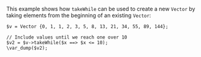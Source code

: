 This example shows how `takeWhile` can be used to create a new `Vector` by taking elements from the beginning of an existing `Vector`:

```basic-usage.hack
$v = Vector {0, 1, 1, 2, 3, 5, 8, 13, 21, 34, 55, 89, 144};

// Include values until we reach one over 10
$v2 = $v->takeWhile($x ==> $x <= 10);
\var_dump($v2);
```
